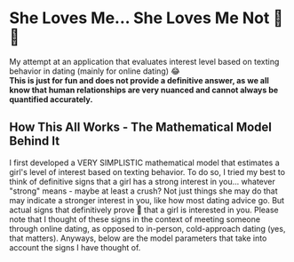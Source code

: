 <h1>She Loves Me... She Loves Me Not 🌼💔</h1>
<p>My attempt at an application that evaluates interest level based on texting behavior in dating (mainly for online dating) 😂 <br> <b>This is just for fun and does not provide a definitive answer, as we all know that human relationships are very nuanced and cannot always be quantified accurately.</b></p>
<h2>How This All Works - The Mathematical Model Behind It</h2>
<p>I first developed a VERY SIMPLISTIC mathematical model that estimates a girl's level of interest based on texting behavior. To do so, I tried my best to think of definitive signs that a girl has a strong interest in you... whatever "strong" means - maybe at least a crush? Not just things she may do that may indicate a stronger interest in you, like how most dating advice go. But actual signs that definitively prove 💯 that a girl is interested in you. Please note that I thought of these signs in the context of meeting someone through online dating, as opposed to in-person, cold-approach dating (yes, that matters). Anyways, below are the model parameters that take into account the signs I have thought of.</p>
